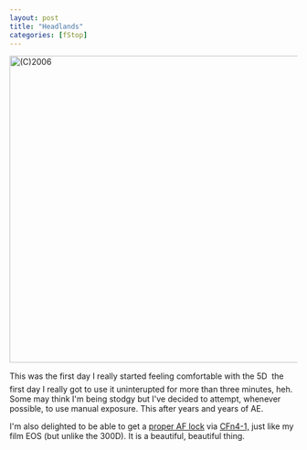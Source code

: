 ```yaml
---
layout: post
title: "Headlands"
categories: [fStop]
---
```

<img title="(C)2006" src="http://www.botzilla.com/blog/pix2006/IMG_6429.jpg" width="807" height="538" border="0" />

This was the first day I really started feeling comfortable with the 5D &#151; the first day I really got to use it uninterupted for more than three minutes, heh. Some may think I'm being stodgy but I've decided to attempt, whenever possible, to use manual exposure. This after years and years of AE.

I'm also delighted to be able to get a <a href="/blog/archives/000378.html">proper AF lock</a> via <a href="http://photography-on-the.net/forum/showthread.php?t=46965">CFn4-1,</a> just like my film EOS (but unlike the 300D). It is a beautiful, beautiful thing.


